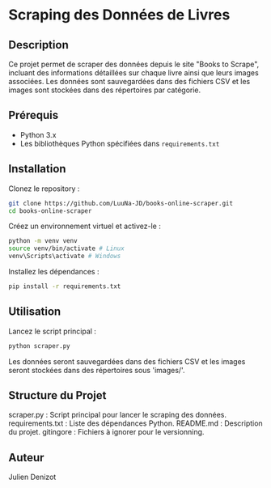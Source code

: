 # Scraping des Données de Livres

## Description

Ce projet permet de scraper des données depuis le site "Books to Scrape", incluant des informations détaillées sur chaque livre ainsi que leurs images associées. Les données sont sauvegardées dans des fichiers CSV et les images sont stockées dans des répertoires par catégorie.

## Prérequis

- Python 3.x
- Les bibliothèques Python spécifiées dans `requirements.txt`

## Installation

Clonez le repository :

```bash
git clone https://github.com/LuuNa-JD/books-online-scraper.git
cd books-online-scraper
```

Créez un environnement virtuel et activez-le :

```bash
python -m venv venv
source venv/bin/activate # Linux
venv\Scripts\activate # Windows
```

Installez les dépendances :

```bash
pip install -r requirements.txt
```

## Utilisation

Lancez le script principal :

```bash
python scraper.py
```
Les données seront sauvegardées dans des fichiers CSV et les images seront stockées dans des répertoires sous 'images/'.


## Structure du Projet

scraper.py : Script principal pour lancer le scraping des données.
requirements.txt : Liste des dépendances Python.
README.md : Description du projet.
gitingore : Fichiers à ignorer pour le versionning.

## Auteur

Julien Denizot
